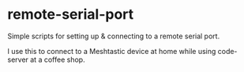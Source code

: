 # remote-serial-port
Simple scripts for setting up & connecting to a remote serial port.

I use this to connect to a Meshtastic device at home while using code-server at a coffee shop.
